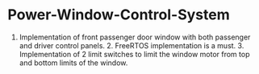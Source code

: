 # Power-Window-Control-System
1. Implementation of front passenger door window with both passenger and driver control panels. 2. FreeRTOS implementation is a must. 3. Implementation of 2 limit switches to limit the window motor from top and bottom limits of the window. 
